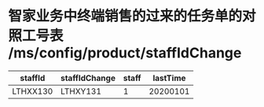 # 智家业务中终端销售的过来的任务单的对照工号表 /ms/config/product/staffIdChange

staffId | staffIdChange  | staff | lastTime
----------- | ---------------- | ------- | --------
LTHXX130 | LTHXY131 |	1 | 20200101

